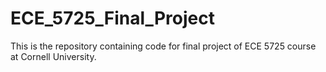 # ECE_5725_Final_Project
This is the repository containing code for final project of ECE 5725 course at Cornell University.
